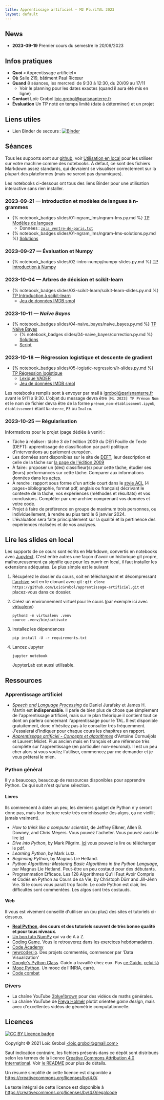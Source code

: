 ```yaml
---
title: Apprentissage artificiel — M2 PluriTAL 2023
layout: default
---
```


<!-- LTeX: language=fr -->

## News

- **2023-09-19** Premier cours du semestre le 20/09/2023

## Infos pratiques

- **Quoi** « Apprentissage artificiel »
- **Où** Salle 219, bâtiment Paul Ricœur
- **Quand** 8 séances, les mercredi de 9:30 à 12:30, du 20/09 au 17/11
  - Voir le planning pour les dates exactes (quand il aura été mis en ligne)
- **Contact** Loïc Grobol [<loic.grobol@parisnanterre.fr>](mailto:loic.grobol@parisnanterre.fr)
- **Évaluation** Un TP noté en temps limité (date à déterminer) et un projet

## Liens utiles

- Lien Binder de secours :
  [![Binder](https://mybinder.org/badge_logo.svg)](https://mybinder.org/v2/gh/LoicGrobol/apprentissage-artificiel/main)

## Séances

Tous les supports sont sur [github](https://github.com/loicgrobol/apprentissage-artificiel), voir
[Utilisation en local](#utilisation-en-local) pour les utiliser sur votre machine comme des
notebooks. À défaut, ce sont des fichiers Markdown assez standards, qui devraient se visualiser
correctement sur la plupart des plateformes (mais ne seront pas dynamiques).

Les notebooks ci-dessous ont tous des liens Binder pour une utilisation interactive
sans rien installer.

### 2023-09-21 — Introduction et modèles de langues à n-grammes

- {% notebook_badges slides/01-ngram_lms/ngram-lms.py.md %}
  [TP Modèles de langues](slides/01-ngram_lms/ngram-lms.py.ipynb)
  - Données : [`zola_ventre-de-paris.txt`](slides/01-ngram_lms/data/zola_ventre-de-paris.txt)
- {% notebook_badges slides/01-ngram_lms/ngram-lms-solutions.py.md %}
  [Solutions](slides/01-ngram_lms/ngram-lms-solutions.py.ipynb)

### 2023-09-27 — Évaluation et Numpy

- {% notebook_badges slides/02-intro-numpy/numpy-slides.py.md %}
  [TP Introduction à Numpy](slides/02-intro-numpy/numpy-slides.py.ipynb)

### 2023-10-04 — Arbres de décision et scikit-learn

- {% notebook_badges slides/03-scikit-learn/scikit-learn-slides.py.md %}
  [TP Introduction à scikit-learn](slides/03-scikit-learn/scikit-learn-slides.py.ipynb)
  - [Jeu de données IMDB smol](slides/03-scikit-learn/data/imdb_smol.tar.gz)


### 2023-10-11 — *Naïve Bayes*

- {% notebook_badges slides/04-naive_bayes/naive_bayes.py.md %}
  [TP Naïve Bayes](slides/04-naive_bayes/naive_bayes.py.ipynb)
  - {% notebook_badges slides/04-naive_bayes/correction.py.md %}
  [Solutions](slides/04-naive_bayes/correction.py.ipynb)
  - [Script](slides/04-naive_bayes/nb_script.py)

### 2023-10-18 — Régression logistique et descente de gradient

- {% notebook_badges slides/05-logistic-regression/lr-slides.py.md %}
  [TP Régression logistique](slides/05-logistic-regression/lr-slides.py.ipynb)
  - [Lexique VADER](slides/05-logistic-regression/data/vader_lexicon.txt)
  - [Jeu de données IMDB smol](slides/05-logistic-regression/data/imdb_smol.tar.gz)

Les notebooks remplis sont à envoyer par mail à <lgrobol@parisnanterre.fr> avant le 9/11 à 9:30.
L'objet du message devra être `[ML 2023] TP Prénom Nom` et le nom de fichier devra être de la forme
`prénom_nom-établissment.ipynb`, `établissement` étant `Nanterre`, `P3` ou `Inalco`.

### 2023-10-25 — Régularisation

Informations pour le projet (page dédiée à venir) :

- Tâche à réaliser : tâche 3 de l'édition 2009 du DÉfi Fouille de Texte (DEFT): apprentissage de
  classification par parti politique d'interventions au parlement européen.
- Les données sont disponibles sur le site de [DEFT](https://deft.limsi.fr/), leur description et
  celle de la tâche sur [la page de l'édition 2009](https://deft.lisn.upsaclay.fr/2009)
- À faire : proposer un (des) classifieur(s) pour cette tâche, étudier ses (leurs) performances sur
  cette tâche. Comparer aux informations données dans les
  [actes](https://deft.lisn.upsaclay.fr/actes/2009/pdf/0_grouin.pdf).
- À rendre : rapport sous forme d'un article court dans le [style
  ACL](https://github.com/acl-org/acl-style-files) (4 pages+bibliographie, format pdf, anglais ou
  français) décrivant le contexte de la tâche, vos expériences (méthodes et résultats) et vos
  conclusions. Compléter par une archive comprenant vos données et votre code.
- Projet à faire de préférence en groupe de maximum trois personnes, ou individuellement, à rendre
  au plus tard le 6 janvier 2024.
- L'évaluation sera faite principalement sur la qualité et la pertinence des expériences réalisées
  et de vos analyses.

## Lire les slides en local

Les supports de ce cours sont écrits en Markdown, convertis en notebooks avec
[Jupytext](https://github.com/mwouts/jupytext). C'est entre autres une façon d'avoir un historique
git propre, malheureusement ça signifie que pour les ouvrir en local, il faut installer les
extensions adéquates. Le plus simple est le suivant

1. Récupérez le dossier du cours, soit en téléchargeant et décompressant
   [l'archive](https://github.com/LoicGrobol/apprentissage-artificiel/archive/refs/heads/main.zip)
   soit en le clonant avec git : `git clone
   https://github.com/LoicGrobol/apprentissage-artificiel.git` et placez-vous dans ce dossier.
2. Créez un environnement virtuel pour le cours (par exemple ici avec [virtualenv](https://virtualenv.pypa.io)) 

   ```console
   python3 -m virtualenv .venv
   source .venv/bin/activate
   ```

3. Installez les dépendances

   ```console
   pip install -U -r requirements.txt
   ```

4. Lancez Jupyter

   ```console
   jupyter notebook
   ```

   JupyterLab est aussi utilisable.

## Ressources

### Apprentissage artificiel

- [*Speech and Language Processing*](https://web.stanford.edu/~jurafsky/slp3/) de Daniel Jurafsky et
  James H. Martin est **indispensable**. Il parle de bien plus de chose que simplement de
  l'apprentissage artificiel, mais sur le plan théorique il contient tout ce dont on parlera
  concernant l'apprentissage pour le TAL. Il est disponible gratuitement, donc n'hésitez pas à le
  consulter très fréquemment. J'essaierai d'indiquer pour chaque cours les chapitres en rapport.
- [*Apprentissage artificiel - Concepts et
  algorithmes*](https://www.eyrolles.com/Informatique/Livre/apprentissage-artificiel-9782416001048/)
  d'Antoine Cornuéjols et Laurent Miclet. Plus ancien mais en français et une référence très
  complète sur l'apprentissage (en particulier non-neuronal). Il est un peu cher alors si vous
  voulez l'utiliser, commencez par me demander et je vous prêterai le mien.

### Python général

Il y a beaucoup, beaucoup de ressources disponibles pour apprendre Python. Ce qui suit n'est qu'une
sélection.

#### Livres

Ils commencent à dater un peu, les derniers gadget de Python n'y seront donc pas, mais leur lecture
reste très enrichissante (les algos, ça ne vieillit jamais vraiment).

- *How to think like a computer scientist*, de Jeffrey Elkner, Allen B. Downey, and Chris Meyers.
  Vous pouvez l'acheter. Vous pouvez aussi le lire
  [ici](http://openbookproject.net/thinkcs/python/english3e/)
- *Dive into Python*, by Mark Pilgrim. [Ici](http://www.diveintopython3.net/) vous pouvez le lire ou
  télécharger le pdf.
- *Learning Python*, by Mark Lutz.
- *Beginning Python*, by Magnus Lie Hetland.
- *Python Algorithms: Mastering Basic Algorithms in the Python Language*, par Magnus Lie Hetland.
  Peut-être un peu costaud pour des débutants.
- Programmation Efficace. Les 128 Algorithmes Qu'Il Faut Avoir Compris et Codés en Python au Cours
  de sa Vie, by Christoph Dürr and Jill-Jênn Vie. Si le cours vous paraît trop facile. Le code
  Python est clair, les difficultés sont commentées. Les algos sont très costauds.

#### Web

Il vous est vivement conseillé d'utiliser un (ou plus) des sites et tutoriels ci-dessous.

- **[Real Python](https://realpython.com), des cours et des tutoriels souvent de très bonne qualité
  et pour tous niveaux.**
- [Un bon tuto NumPy](https://cs231n.github.io/python-numpy-tutorial/) qui va de A à Z.
- [Coding Game](https://www.codingame.com/home). Vous le retrouverez dans les exercices
  hebdomadaires.
- [Code Academy](https://www.codecademy.com/fr/learn/python)
- [newcoder.io](http://newcoder.io/). Des projets commentés, commencer par 'Data Visualization'
- [Google's Python Class](https://developers.google.com/edu/python/). Guido a travaillé chez eux.
  Pas [ce
  Guido](http://vignette2.wikia.nocookie.net/pixar/images/1/10/Guido.png/revision/latest?cb=20140314012724),
  [celui-là](https://en.wikipedia.org/wiki/Guido_van_Rossum#/media/File:Guido_van_Rossum_OSCON_2006.jpg)
- [Mooc Python](https://www.fun-mooc.fr/courses/inria/41001S03/session03/about#). Un mooc de
  l'INRIA, carré.
- [Code combat](https://codecombat.com/)

### Divers

- La chaîne YouTube [3blue1brown](https://www.youtube.com/c/3blue1brown) pour des vidéos de maths
  générales.
- La chaîne YouTube de [Freya Holmér](https://www.youtube.com/c/Acegikmo) plutôt orientée *game
  design*, mais avec d'excellentes vidéos de géométrie computationnelle.

## Licences

[![CC BY Licence
badge](https://i.creativecommons.org/l/by/4.0/88x31.png)](http://creativecommons.org/licenses/by/4.0/)

Copyright © 2021 Loïc Grobol [\<loic.grobol@gmail.com\>](mailto:loic.grobol@gmail.com)

Sauf indication contraire, les fichiers présents dans ce dépôt sont distribués selon les termes de
la licence [Creative Commons Attribution 4.0
International](https://creativecommons.org/licenses/by/4.0/). Voir [le README](README.md#Licences)
pour plus de détails.

 Un résumé simplifié de cette licence est disponible à
 <https://creativecommons.org/licenses/by/4.0/>.

 Le texte intégral de cette licence est disponible à
 <https://creativecommons.org/licenses/by/4.0/legalcode>
